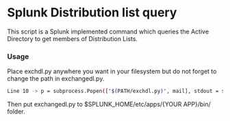# Splunk Distribution list query

This script is a Splunk implemented command which queries the Active Directory to get members of Distribution Lists.

### Usage
Place exchdl.py anywhere you want in your filesystem but do not forget to change the path in exchangedl.py.
```sh
Line 10 -> p = subprocess.Popen(["$(PATH/exchdl.py)", mail], stdout = subprocess.PIPE, stderr = subprocess.PIPE, env = e)
```
Then put exchangedl.py to $SPLUNK_HOME/etc/apps/{YOUR APP}/bin/ folder.

